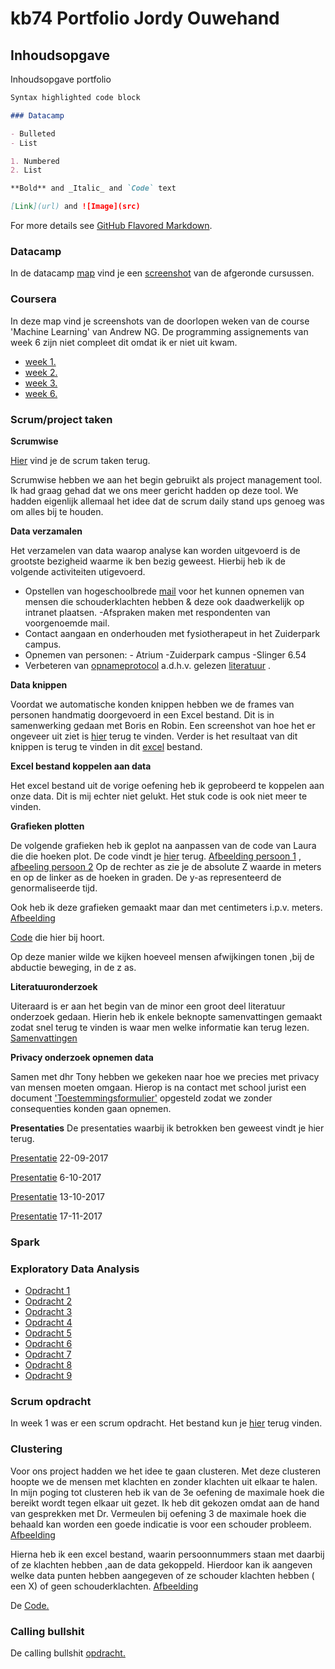 # kb74 Portfolio Jordy Ouwehand

## Inhoudsopgave

Inhoudsopgave portfolio

```markdown
Syntax highlighted code block

### Datacamp

- Bulleted
- List

1. Numbered
2. List

**Bold** and _Italic_ and `Code` text

[Link](url) and ![Image](src)
```

For more details see [GitHub Flavored Markdown](https://guides.github.com/features/mastering-markdown/).

### Datacamp
In de datacamp [map](https://github.com/jordyo/portfolio/tree/master/Datacamp) vind je een [screenshot](https://raw.githubusercontent.com/jordyo/portfolio/master/Datacamp/Datacamp.PNG) van de afgeronde cursussen.

### Coursera

In deze map vind je screenshots van de doorlopen weken van de course 'Machine Learning' van Andrew NG.
De programming assignements van week 6 zijn niet compleet dit omdat ik er niet uit kwam.

- [week 1.](https://raw.githubusercontent.com/jordyo/portfolio/master/Coursera/Week1.PNG)
- [week 2.](https://raw.githubusercontent.com/jordyo/portfolio/master/Coursera/week2.PNG)
- [week 3.](https://raw.githubusercontent.com/jordyo/portfolio/master/Coursera/week%203.PNG)
- [week 6.](https://raw.githubusercontent.com/jordyo/portfolio/master/Coursera/week6.PNG)

### Scrum/project taken

**Scrumwise**

[Hier](https://github.com/jordyo/portfolio/blob/master/Scrum%20project%20taken/Scrum.md) vind je de scrum taken terug.

Scrumwise hebben we aan het begin gebruikt als project management tool. Ik had graag gehad dat we ons meer gericht hadden op deze tool.
We hadden eigenlijk allemaal het idee dat de scrum daily stand ups genoeg was om alles bij te houden.


**Data verzamalen** 

Het verzamelen van data waarop analyse kan worden uitgevoerd is de grootste bezigheid waarme ik ben bezig geweest.
Hierbij heb ik de volgende activiteiten utigevoerd.
- Opstellen van hogeschoolbrede [mail](https://github.com/jordyo/portfolio/blob/master/Scrum%20project%20taken/Mail%20voorbeeld%20schouderproblemen.pdf) voor het kunnen opnemen van mensen die schouderklachten hebben & deze ook daadwerkelijk op intranet plaatsen.
-Afspraken maken met respondenten van voorgenoemde mail.
- Contact aangaan en onderhouden met fysiotherapeut in het Zuiderpark campus.
- Opnemen van personen:
          - Atrium
           -Zuiderpark campus
           -Slinger 6.54
- Verbeteren van [opnameprotocol](https://github.com/jordyo/portfolio/blob/master/Scrum%20project%20taken/Protocol%20voor%20project%20Pepper.docx.pdf) a.d.h.v. gelezen [literatuur](https://github.com/jordyo/portfolio/blob/master/Scrum%20project%20taken/Evaluation%20of%20Kinect%20Skeletal%20Tracking%20in%20a%20Virtual%20%250D%250AReality%20Rehabilitation%20System%20for%20Upper%20Limb%20%250D%250AHemiparesis.pdf) .

**Data knippen**

Voordat we automatische konden knippen hebben we de frames van personen handmatig doorgevoerd in een Excel bestand. Dit is in samenwerking gedaan met Boris en Robin. Een screenshot van hoe het er ongeveer uit ziet is [hier](https://raw.githubusercontent.com/jordyo/portfolio/master/Scrum%20project%20taken/Handmatig%20knippen.PNG) terug te vinden.
Verder is het resultaat van dit knippen is terug te vinden in dit [excel](https://github.com/jordyo/portfolio/blob/master/Scrum%20project%20taken/ValidData.xlsx) bestand.

**Excel bestand koppelen aan data**

Het excel bestand uit de vorige oefening heb ik geprobeerd te koppelen aan onze data. Dit is mij echter niet gelukt. Het stuk code is ook niet meer te vinden.

**Grafieken plotten**

De volgende grafieken heb ik geplot na aanpassen van de code van Laura die die hoeken plot. De code vindt je [hier](https://github.com/jordyo/portfolio/blob/master/Scrum%20project%20taken/Code%20bij%20z%20as) terug.
[Afbeelding persoon 1](https://raw.githubusercontent.com/jordyo/portfolio/master/Scrum%20project%20taken/hoeken%2Bbeweging%20naar%20vorenHoekenZ1_ex1%20SchouderRotatie.png) , [afbeeling persoon 2](https://raw.githubusercontent.com/jordyo/portfolio/master/Scrum%20project%20taken/hoeken%2Bbeweging%20naar%20vorenHoekenZ2_ex1%20SchouderRotatie.png)
Op de rechter as zie je de absolute Z waarde in meters en op de linker as de hoeken in graden. De y-as representeerd de genormaliseerde tijd.

Ook heb ik deze grafieken gemaakt maar dan met centimeters i.p.v. meters. 
[Afbeelding](https://raw.githubusercontent.com/jordyo/portfolio/master/Scrum%20project%20taken/Z%20as%20centimeter.PNG) 

[Code](https://github.com/jordyo/portfolio/blob/master/Scrum%20project%20taken/Code%20bij%20z%20as) die hier bij hoort.

Op deze manier wilde we kijken hoeveel mensen afwijkingen tonen ,bij de abductie beweging, in de z as.

**Literatuuronderzoek**

Uiteraard is er aan het begin van de minor een groot deel literatuur onderzoek gedaan. Hierin heb ik enkele beknopte samenvattingen gemaakt zodat snel terug te vinden is waar men welke informatie kan terug lezen. [Samenvattingen](https://github.com/jordyo/portfolio/blob/master/Scrum%20project%20taken/samenvattingen.pdf)

**Privacy onderzoek opnemen data**

Samen met dhr Tony hebben we gekeken naar hoe we precies met privacy van mensen moeten omgaan. Hierop is na contact met school jurist een document ['Toestemmingsformulier'](https://github.com/jordyo/portfolio/blob/master/Scrum%20project%20taken/Toestemmingsformulier.pdf)  opgesteld zodat we zonder consequenties konden gaan opnemen. 

**Presentaties**
De presentaties waarbij ik betrokken ben geweest vindt je hier terug.

[Presentatie](https://github.com/jordyo/portfolio/blob/master/Presentaties/Extern%20P2%2022%20sept%20.pdf)        22-09-2017

[Presentatie](https://github.com/jordyo/portfolio/blob/master/Presentaties/Externe%20presentatie%206%20Okt.pdf)         6-10-2017

[Presentatie](https://github.com/jordyo/portfolio/blob/master/Presentaties/Interne%20presentatie%2013%20Okt.pdf)        13-10-2017       

[Presentatie](https://github.com/jordyo/portfolio/blob/master/Presentaties/Intern%20P5%2017%20nov.pdf)        17-11-2017

### Spark


### Exploratory Data Analysis

- [Opdracht 1](https://github.com/jordyo/portfolio/blob/master/Exploratory%20Data%20Analysis/1%2BChecking%2BData%2BEdges.ipynb)
- [Opdracht 2](https://github.com/jordyo/portfolio/blob/master/Exploratory%20Data%20Analysis/2%2BIdentifying%2Bvariables.ipynb)
- [Opdracht 3](https://github.com/jordyo/portfolio/blob/master/Exploratory%20Data%20Analysis/3%2BUnivariate%2BAnalysis.ipynb)
- [Opdracht 4](https://github.com/jordyo/portfolio/blob/master/Exploratory%20Data%20Analysis/4%2BBivariate%2BAnalysis.ipynb)
- [Opdracht 5](https://github.com/jordyo/portfolio/blob/master/Exploratory%20Data%20Analysis/5%2BMissing%2BValues.ipynb)
- [Opdracht 6](https://github.com/jordyo/portfolio/blob/master/Exploratory%20Data%20Analysis/6%2BOutliers.ipynb)
- [Opdracht 7](https://github.com/jordyo/portfolio/blob/master/Exploratory%20Data%20Analysis/7%2BData%2BTransformation.ipynb)
- [Opdracht 8](https://github.com/jordyo/portfolio/blob/master/Exploratory%20Data%20Analysis/8%2BCreating%2BVariables.ipynb)
- [Opdracht 9](https://github.com/jordyo/portfolio/blob/master/Exploratory%20Data%20Analysis/9%2BEvaluate.ipynb)

### Scrum opdracht 

In week 1 was er een scrum opdracht. Het bestand kun je [hier](https://github.com/jordyo/portfolio/blob/master/Overige/Portfolio%20kb74.pdf) terug vinden.

### Clustering

Voor ons project hadden we het idee te gaan clusteren. Met deze clusteren hoopte we de mensen met klachten en zonder klachten uit elkaar te halen. In mijn poging tot clusteren heb ik van de 3e oefening de maximale hoek die bereikt wordt tegen elkaar uit gezet. Ik heb dit gekozen omdat aan de hand van gesprekken met Dr. Vermeulen bij oefening 3 de maximale hoek die behaald kan worden een goede indicatie is voor een schouder probleem. [Afbeelding](https://github.com/jordyo/portfolio/blob/master/Scrum%20project%20taken/Clustering%20poging%201.png)

Hierna heb ik een excel bestand, waarin persoonnummers staan met daarbij of ze klachten hebben ,aan de data gekoppeld. Hierdoor kan ik aangeven welke data punten hebben aangegeven of ze schouder klachten hebben ( een X) of geen schouderklachten. [Afbeelding](https://raw.githubusercontent.com/jordyo/portfolio/master/Scrum%20project%20taken/ClusterJordy.png)

De [Code.](https://github.com/jordyo/portfolio/blob/master/Scrum%20project%20taken/cluster%2Bmax%2Bhoek%2Bexc%2B3.ipynb)


### Calling bullshit

De calling bullshit [opdracht.](https://github.com/jordyo/portfolio/blob/master/Overige/bullshit.pdf)


